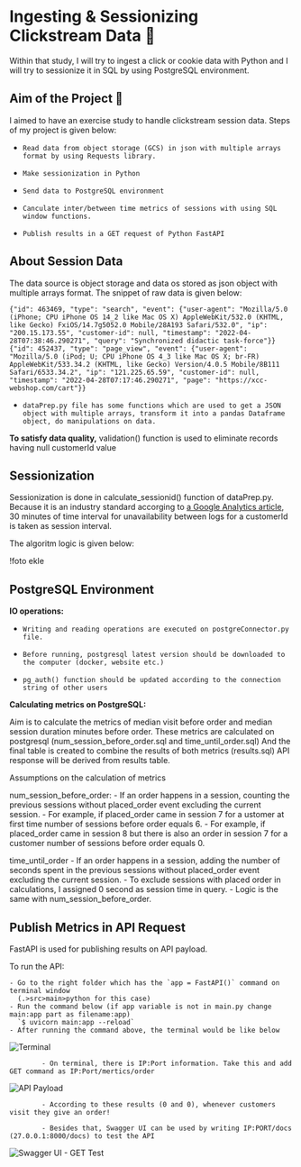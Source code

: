 # Ingesting & Sessionizing Clickstream Data 🍪

Within that study, I will try to ingest a click or cookie data with Python and I will try to sessionize it in SQL by using PostgreSQL environment. 

## Aim of the Project 🎯

I aimed to have an exercise study to handle clickstream session data. Steps of my project is given below:

-     Read data from object storage (GCS) in json with multiple arrays format by using Requests library. 
-     Make sessionization in Python 
-     Send data to PostgreSQL environment 
-     Canculate inter/between time metrics of sessions with using SQL window functions.
-     Publish results in a GET request of Python FastAPI 

## About Session Data

The data source is object storage and data os stored as json object with multiple arrays format.
The snippet of raw data is given below:

```
{"id": 463469, "type": "search", "event": {"user-agent": "Mozilla/5.0 (iPhone; CPU iPhone OS 14_2 like Mac OS X) AppleWebKit/532.0 (KHTML, like Gecko) FxiOS/14.7g5052.0 Mobile/28A193 Safari/532.0", "ip": "200.15.173.55", "customer-id": null, "timestamp": "2022-04-28T07:38:46.290271", "query": "Synchronized didactic task-force"}}
{"id": 452437, "type": "page_view", "event": {"user-agent": "Mozilla/5.0 (iPod; U; CPU iPhone OS 4_3 like Mac OS X; br-FR) AppleWebKit/533.34.2 (KHTML, like Gecko) Version/4.0.5 Mobile/8B111 Safari/6533.34.2", "ip": "121.225.65.59", "customer-id": null, "timestamp": "2022-04-28T07:17:46.290271", "page": "https://xcc-webshop.com/cart"}}
```
 
-     dataPrep.py file has some functions which are used to get a JSON object with multiple arrays, transform it into a pandas Dataframe object, do manipulations on data. 

 **To satisfy data quality,** validation() function is used to eliminate records having null customerId value

## Sessionization

Sessionization is done in calculate_sessionid() function of dataPrep.py. Because it is an industry standard accorging to [a Google Analytics article](https://support.google.com/analytics/answer/2731565?hl=en#zippy=%2Cin-this-article), 30 minutes of time interval for unavailability between logs for a customerId is taken as session interval. 

The algoritm logic is given below:

!foto ekle
          

## PostgreSQL Environment 

**IO operations:**

-     Writing and reading operations are executed on postgreConnector.py file. 
-     Before running, postgresql latest version should be downloaded to the computer (docker, website etc.)
-     pg_auth() function should be updated according to the connection string of other users

**Calculating metrics on PostgreSQL:**
        
Aim is to calculate the metrics of median visit before order and median session duration minutes before order. 
These metrics are calculated on postgresql (num_session_before_order.sql and time_until_order.sql)
And the final table is created to combine the results of both metrics (results.sql)
API response will be derived from results table.

Assumptions on the calculation of metrics

num_session_before_order: 
    - If an order happens in a session, counting the previous sessions without placed_order event 
      excluding the current session. 
    - For example, if placed_order came in session 7 for a ustomer at first time
      number of sessions before order equals 6. 
    - For example, if placed_order came in session 8 but there is also an order in session 7 for a customer
      number of sessions before order equals 0. 

time_until_order
    - If an order happens in a session, adding the number of seconds spent in the previous sessions 
      without placed_order event excluding the current session. 
    - To exclude sessions with placed order in calculations, I assigned 0 second as session time in query.
    - Logic is the same with num_session_before_order.


## Publish Metrics in API Request

FastAPI is used for publishing results on API payload.

To run the API:

    - Go to the right folder which has the `app = FastAPI()` command on terminal window 
      (.>src>main>python for this case)  
    - Run the command below (if app variable is not in main.py change main:app part as filename:app)
      `$ uvicorn main:app --reload`
    - After running the command above, the terminal would be like below
        
![Terminal](https://github.com/BurakCakan/Xccelerated-de-assignment-submission/blob/f89d1b5a35fc56f8b57f29afc052211e8e270c16/terminal.jpg)

            - On terminal, there is IP:Port information. Take this and add GET command as IP:Port/mertics/order

![API Payload](https://github.com/BurakCakan/Xccelerated-de-assignment-submission/blob/f89d1b5a35fc56f8b57f29afc052211e8e270c16/payload.jpg)

            - According to these results (0 and 0), whenever customers visit they give an order!

            - Besides that, Swagger UI can be used by writing IP:PORT/docs (27.0.0.1:8000/docs) to test the API

![Swagger UI - GET Test](https://github.com/BurakCakan/Xccelerated-de-assignment-submission/blob/f89d1b5a35fc56f8b57f29afc052211e8e270c16/swagger.jpg)

